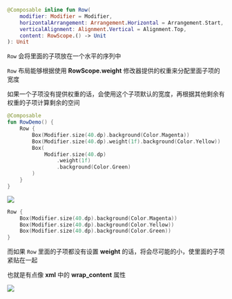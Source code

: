 
``` kotlin
@Composable inline fun Row(
    modifier: Modifier = Modifier, 
    horizontalArrangement: Arrangement.Horizontal = Arrangement.Start, 
    verticalAlignment: Alignment.Vertical = Alignment.Top, 
    content: RowScope.() -> Unit
): Unit
```

`Row` 会将里面的子项放在一个水平的序列中

`Row` 布局能够根据使用 **RowScope.weight** 修改器提供的权重来分配里面子项的宽度

如果一个子项没有提供权重的话，会使用这个子项默认的宽度，再根据其他剩余有权重的子项计算剩余的空间

``` kotlin
@Composable
fun RowDemo() {
    Row {
        Box(Modifier.size(40.dp).background(Color.Magenta))
        Box(Modifier.size(40.dp).weight(1f).background(Color.Yellow))
        Box(
            Modifier.size(40.dp)
                .weight(1f)
                .background(Color.Green)
        )
    }
}
```

![](../../assets/layout/row/demo.png)


``` kotlin
Row {
    Box(Modifier.size(40.dp).background(Color.Magenta))
    Box(Modifier.size(40.dp).background(Color.Yellow))
    Box(Modifier.size(40.dp).background(Color.Green))
}
```

而如果 `Row` 里面的子项都没有设置 **weight** 的话，将会尽可能的小，使里面的子项紧贴在一起

也就是有点像 **xml** 中的 **wrap_content** 属性

![](../../assets/layout/row/demo2.png)